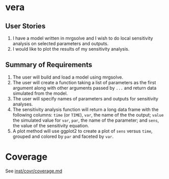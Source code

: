 
# vera

## User Stories

1. I have a model written in mrgsolve and I wish to do local sensitivity 
   analysis on selected parameters and outputs.
1. I would like to plot the results of my sensitivity analysis.
   
## Summary of Requirements

1. The user will build and load a model using mrgsolve. 
1. The user will create a function taking a list of parameters as the first
   argument along with other arguments passed by `...` and return data
   simulated from the model.
1. The user will specify names of parameters and outputs for sensitivity 
   analyses.
1. The sensitivity analysis function will return a long data frame with the 
   following columns: `time` (or `TIME`), `var`, the name of the the output;
   `value` the simulated value for `var`, `par`, the name of the parameter; 
   and `sens`, the value of the sensitivity equation.
1. A plot method will use ggplot2 to create a plot of `sens` versus
   `time`, grouped and colored by `par` and faceted by `var`.

# Coverage
See [inst/covr/coverage.md](../covr/coverage.md)



